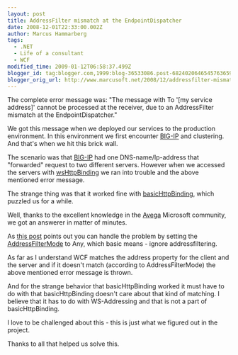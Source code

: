```yaml
---
layout: post
title: AddressFilter mismatch at the EndpointDispatcher
date: 2008-12-01T22:33:00.002Z
author: Marcus Hammarberg
tags:
  - .NET
  - Life of a consultant
  - WCF
modified_time: 2009-01-12T06:58:37.499Z
blogger_id: tag:blogger.com,1999:blog-36533086.post-6824020646545763659
blogger_orig_url: http://www.marcusoft.net/2008/12/addressfilter-mismatch-at.html
---
```



The complete error message was: "The message with To '\[my service
address\]' cannot be processed at the receiver, due to an AddressFilter
mismatch at the EndpointDispatcher."

We got this message when we deployed our services to the production
environment. In this environment we first encounter
[BIG-IP](http://www.f5.com/products/big-ip/) and clustering. And that's
when we hit this brick wall.

The scenario was that [BIG-IP](http://www.f5.com/products/big-ip/) had
one DNS-name/Ip-address that "forwarded" request to two different
servers. However when we accessed the servers with
[wsHttpBinding](http://msdn.microsoft.com/en-us/library/system.servicemodel.wshttpbinding.aspx)
we ran into trouble and the above mentioned error message.

The strange thing was that it worked fine with
[basicHttpBinding](http://msdn.microsoft.com/en-us/library/ms731361.aspx),
which puzzled us for a while.

Well, thanks to the excellent knowledge in the
[Avega](http://www.avegagroup.se/) Microsoft community, we got an
answerer in matter of minutes.

As [this
post](http://msdn2.microsoft.com/en-us/library/system.servicemodel.servicebehaviorattribute.addressfiltermode.aspx)
points out you can handle the problem by setting the
[AddressFilterMode](http://msdn.microsoft.com/en-us/library/system.servicemodel.servicebehaviorattribute.addressfiltermode.aspx)
to Any, which basic means - ignore addressfiltering.

As far as I understand WCF matches the address property for the client
and the server and if it doesn't match (according to AddressFilterMode)
the above mentioned error message is thrown.

And for the strange behavior that basicHttpBinding worked it must have
to do with that basicHttpBinding doesn't care about that kind of
matching. I believe that it has to do with WS-Addressing and that is not
a part of basicHttpBinding.

I love to be challenged about this - this is just what we figured out in
the project.

Thanks to all that helped us solve this.
